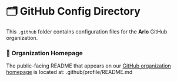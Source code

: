 
# 🗂️ GitHub Config Directory

This `.github` folder contains configuration files for the **Arlo** GitHub organization.

### 📄 Organization Homepage

The public-facing README that appears on our [GitHub organization homepage](https://github.com/arlorent) is located at: .github/profile/README.md
